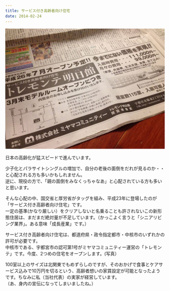```yaml
---
title: サービス付き高齢者向け住宅
date: 2014-02-24
---
```


![](/images/uploads/20140225finesco_orig.jpg)

日本の高齢化が猛スピードで進んでいます。  
<!--more-->
少子化とパラサイトシングルの増加で、自分の老後の面倒をだれが見るのか・・と心配される方も多いかもしれません。  
逆に、現役の方で、「親の面倒をみなくっちゃなあ」と心配されている方も多いと思います。  
  
そんな心配の中、国交省と厚労省がタッグを組み、平成23年に登場したのが「サービス付き高齢者向け住宅」です。  
一定の基準(かなり厳しい）をクリアしないと名乗ることも許されないこの新形態住居は、まだまだ絶対量が不足しています。（かっこよく言うと「シニアリビング業界」。ある意味「成長産業」です。）  
  
  
サービス付き高齢者向け住宅は、都道府県・政令指定都市・中核市のいずれかの許可が必要です。  
中核市である、宇都宮市の認可第1号がミヤマコミュニティー運営の「トレモンテ」です。今度、2つめの住宅をオープンします。(写真）  
  
100室以上のサイズは北関東でもめずらしのですが、そのおかげで食事とケアサービス込みで10万円を切るという、高齢者想いの家賃設定が可能となったようです。ちなみに私（当社代表）の実家が経営しています。  
（あ、身内の宣伝になってしまいましたね。）
